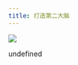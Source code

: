 ```yaml
---
title: 打造第二大脑
---
```


![](https://res.weread.qq.com/wrepub/CB_2VL42J41E5Q86ki6l32129S1_parsecover)

undefined